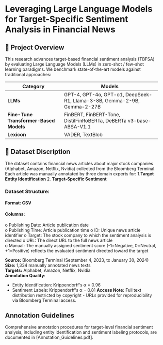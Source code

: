 # Leveraging Large Language Models for Target-Specific Sentiment Analysis in Financial News

## 📌 Project Overview
This research advances target-based financial sentiment analysis (TBFSA) by evaluating Large Language Models (LLMs) in zero-shot / few-shot learning paradigms. We benchmark state-of-the-art models against traditional approaches: 

| Category | Models |
|----------|--------|
| **LLMs** | GPT-4, GPT-4o, GPT-o1, DeepSeek-R1, Llama-3-8B, Gemma-2-9B, Gemma-2-27B |
| **Fine-Tune Transformer-Based Models** | FinBERT, FinBERT-Tone, DistilFinRoBERTa, DeBERTa v3-base-ABSA-V1.1 |
| **Lexicon** | VADER, TextBlob |

## 📂 Dataset Discription
The dataset contains financial news articles about major stock companies (Alphabet, Amazon, Netflix, Nvidia) collected from the Bloomberg Terminal. Each article was manually annotated by three domain experts for:
1.**Target Entity Identification**
2. **Target-Specific Sentiment**
### Dataset Structure:
#### Format: CSV  
#### Columns:  
o	Publishing Date: Article publication date  
o	Publishing Time: Article publication time
o ID: Unique news article identifier
o	Target: The stock company to which the sentiment analysis is directed 
o	URL: The direct URL to the full news article  
o	Manual: The manually assigned sentiment score (-1=Negative, 0=Neutral, +1=Positive) reflects the evaluated sentiment directed toward the target 

**Source:** Bloomberg Terminal (September 4, 2023, to January 30, 2024)
**Size:** 1,334 manually annotated news texts  
**Targets:** Alphabet, Amazon, Netflix, Nvidia  
**Annotation Quality:**  
- Entity Identification: Krippendorff's α = 0.96  
- Sentiment Labels: Krippendorff's α = 0.81 
**Access Note:** Full text distribution restricted by copyright - URLs provided for reproducibility via Bloomberg Terminal access.
  
## Annotation Guidelines
Comprehensive annotation procedures for target-level financial sentiment analysis, including entity identification and sentiment labeling protocols, are documented in [Annotation_Guidelines.pdf].

